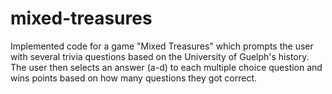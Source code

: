 # mixed-treasures
Implemented code for a game "Mixed Treasures" which prompts the user with several trivia questions based on the University of Guelph's history. The user then selects an answer (a-d) to each multiple choice question and wins points based on how many questions they got correct.
